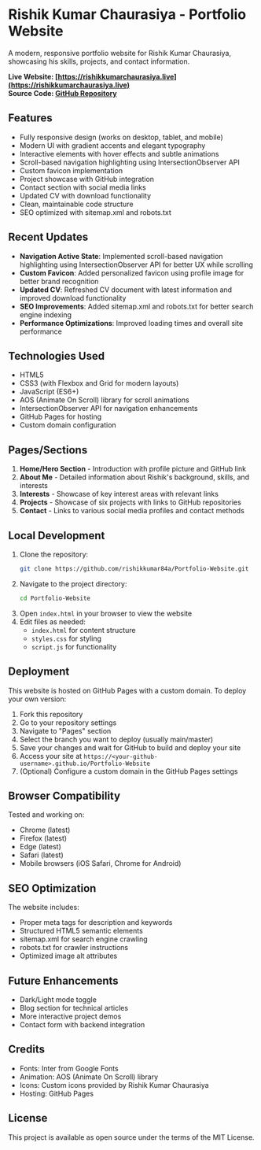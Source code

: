 # Rishik Kumar Chaurasiya - Portfolio Website

A modern, responsive portfolio website for Rishik Kumar Chaurasiya, showcasing his skills, projects, and contact information.

**Live Website: [https://rishikkumarchaurasiya.live](https://rishikkumarchaurasiya.live)**  
**Source Code: [GitHub Repository](https://github.com/rishikkumar84a/Portfolio-Website)**

## Features

- Fully responsive design (works on desktop, tablet, and mobile)
- Modern UI with gradient accents and elegant typography
- Interactive elements with hover effects and subtle animations
- Scroll-based navigation highlighting using IntersectionObserver API
- Custom favicon implementation
- Project showcase with GitHub integration
- Contact section with social media links
- Updated CV with download functionality
- Clean, maintainable code structure
- SEO optimized with sitemap.xml and robots.txt

## Recent Updates

- **Navigation Active State**: Implemented scroll-based navigation highlighting using IntersectionObserver API for better UX while scrolling
- **Custom Favicon**: Added personalized favicon using profile image for better brand recognition
- **Updated CV**: Refreshed CV document with latest information and improved download functionality
- **SEO Improvements**: Added sitemap.xml and robots.txt for better search engine indexing
- **Performance Optimizations**: Improved loading times and overall site performance

## Technologies Used

- HTML5
- CSS3 (with Flexbox and Grid for modern layouts)
- JavaScript (ES6+)
- AOS (Animate On Scroll) library for scroll animations
- IntersectionObserver API for navigation enhancements
- GitHub Pages for hosting
- Custom domain configuration

## Pages/Sections

1. **Home/Hero Section** - Introduction with profile picture and GitHub link
2. **About Me** - Detailed information about Rishik's background, skills, and interests
3. **Interests** - Showcase of key interest areas with relevant links
4. **Projects** - Showcase of six projects with links to GitHub repositories
5. **Contact** - Links to various social media profiles and contact methods

## Local Development

1. Clone the repository:
   ```bash
   git clone https://github.com/rishikkumar84a/Portfolio-Website.git
   ```
2. Navigate to the project directory:
   ```bash
   cd Portfolio-Website
   ```
3. Open `index.html` in your browser to view the website
4. Edit files as needed:
   - `index.html` for content structure
   - `styles.css` for styling
   - `script.js` for functionality

## Deployment

This website is hosted on GitHub Pages with a custom domain. To deploy your own version:

1. Fork this repository
2. Go to your repository settings
3. Navigate to "Pages" section
4. Select the branch you want to deploy (usually main/master)
5. Save your changes and wait for GitHub to build and deploy your site
6. Access your site at `https://<your-github-username>.github.io/Portfolio-Website`
7. (Optional) Configure a custom domain in the GitHub Pages settings

## Browser Compatibility

Tested and working on:
- Chrome (latest)
- Firefox (latest)
- Edge (latest)
- Safari (latest)
- Mobile browsers (iOS Safari, Chrome for Android)

## SEO Optimization

The website includes:
- Proper meta tags for description and keywords
- Structured HTML5 semantic elements
- sitemap.xml for search engine crawling
- robots.txt for crawler instructions
- Optimized image alt attributes

## Future Enhancements

- Dark/Light mode toggle
- Blog section for technical articles
- More interactive project demos
- Contact form with backend integration

## Credits

- Fonts: Inter from Google Fonts
- Animation: AOS (Animate On Scroll) library
- Icons: Custom icons provided by Rishik Kumar Chaurasiya
- Hosting: GitHub Pages

## License

This project is available as open source under the terms of the MIT License.